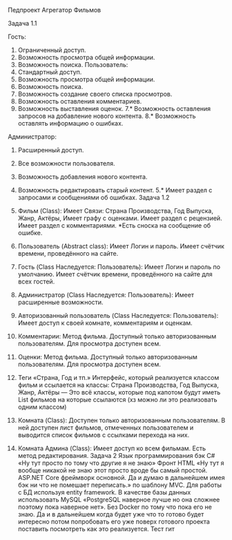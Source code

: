 Педпроект Агрегатор Фильмов 

Задача 1.1 

Гость:
1. Ограниченный доступ.
2. Возможность просмотра общей информации.
3. Возможность поиска.
Пользователь:
1. Стандартный доступ.
2. Возможность просмотра общей информации.
3. Возможность поиска.
4. Возможность создание своего списка просмотров.
5. Возможность оставления комментариев.
6. Возможность выставления оценок.
7.* Возможность оставления запросов на добавление нового контента.
8.* Возможность оставлять информацию о ошибках.

Администратор:
1. Расширенный доступ.
2. Все возможности пользователя.
3. Возможность добавления нового контента.
4. Возможность редактировать старый контент.
5.* Имеет раздел с запросами и сообщениями об ошибках.
Задача 1.2
1. Фильм (Class): 
Имеет Связи:
Страна Производства, Год Выпуска, Жанр, Актёры,
Имеет графу с оценками.
Имеет раздел с рецензией.
Имеет раздел с комментариями.
*Есть сноска на сообщение об ошибке.

2. Пользователь (Abstract class):
Имеет Логин и пароль.
Имеет счётчик времени, проведённого на сайте.


3. Гость (Class Наследуется: Пользователь):
Имеет Логин и пароль по умолчанию.
Имеет счётчик времени, проведённого на сайте для всех гостей.
4. Администратор (Class Наследуется: Пользователь):
Имеет расширенные возможности.
5. Авторизованный пользователь (Class Наследуется: Пользователь):
Имеет доступ к своей комнате, комментариям и оценкам.
6. Комментарии: Метод фильма. Доступный только авторизованным пользователям. 
Для просмотра доступен всем.
7. Оценки: Метод фильма. Доступный только авторизованным пользователям. 
Для просмотра доступен всем.
8. Теги «Страна, Год и тп.» Интерфейс, который реализуется классом фильм и ссылается на классы:
Страна Производства, Год Выпуска, Жанр, Актёры — Это всё классы, которые под капотом будут иметь List фильмов на которые ссылаются (хз можно ли это реализовать одним классом)
9. Комната (Class):
Доступен только авторизованным пользователям. В ней доступен лист фильмов, отмеченных пользователем и выводится список фильмов с ссылками перехода на них.
10. Комната Админа (Class):
Имеет доступ ко всем фильмам.
Есть метод редактирования.
Задача 2
Язык программирования бэк C# «Ну тут просто по тому что другие я не знаю» Фронт HTML «Ну тут я вообще никакой не знаю этот просто вроде бы самый простой. ASP.NET Core фреймворк основной. Да и думаю в дальнейшем имея бэк ни что не помешает переписать.»  по шаблону MVC. Для работы с БД используя entity framework. В качестве базы данных использовать MySQL «PostgreSQL наверное лучше но она сложнее поэтому пока наверное нет». Без Docker по тому что пока его не знаю. Да и в дальнейшем когда будет уже что то готово будет интересно потом попробовать его уже поверх готового проекта поставить посмотреть как это реализуется.
Тест гит
















